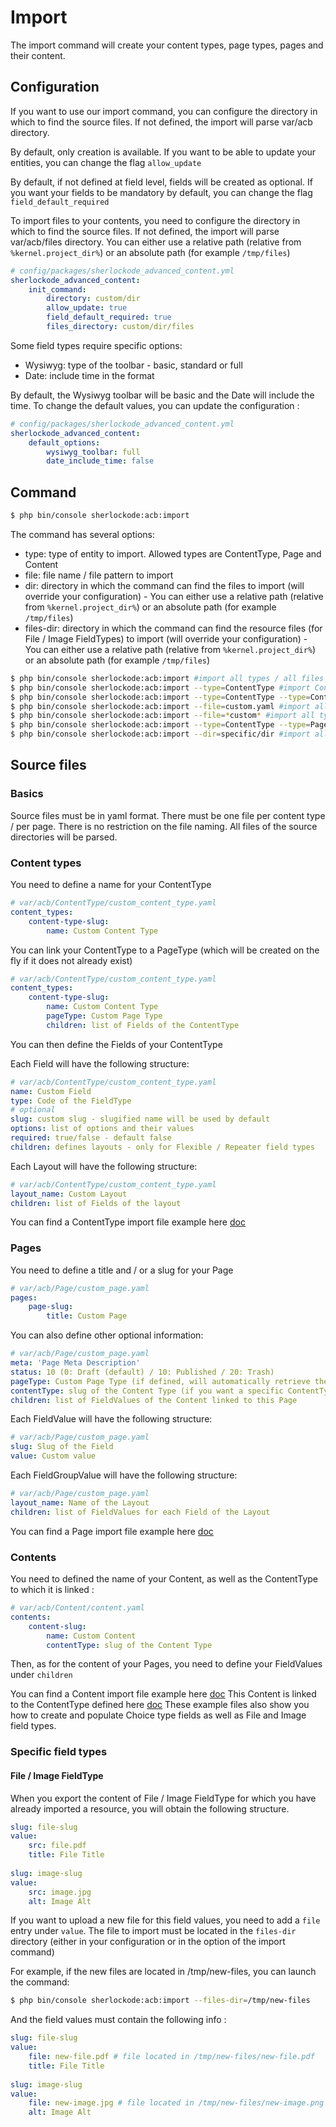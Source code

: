Import
======

The import command will create your content types, page types, pages and their content.

## Configuration

If you want to use our import command, you can configure the directory in which to find the source files.
If not defined, the import will parse var/acb directory.

By default, only creation is available. If you want to be able to update your entities, you can change the flag `allow_update`

By default, if not defined at field level, fields will be created as optional. If you want your fields to be mandatory by default, you can change the flag `field_default_required`

To import files to your contents, you need to configure the directory in which to find the source files. 
If not defined, the import will parse var/acb/files directory.
You can either use a relative path (relative from `%kernel.project_dir%`) or an absolute path (for example `/tmp/files`)


```yaml
# config/packages/sherlockode_advanced_content.yml
sherlockode_advanced_content:
    init_command:
        directory: custom/dir
        allow_update: true
        field_default_required: true
        files_directory: custom/dir/files
```

Some field types require specific options:
- Wysiwyg: type of the toolbar - basic, standard or full
- Date: include time in the format

By default, the Wysiwyg toolbar will be basic and the Date will include the time.
To change the default values, you can update the configuration : 

```yaml
# config/packages/sherlockode_advanced_content.yml
sherlockode_advanced_content:
    default_options:
        wysiwyg_toolbar: full
        date_include_time: false
```

## Command

```bash
$ php bin/console sherlockode:acb:import
```

The command has several options:
- type: type of entity to import. Allowed types are ContentType, Page and Content
- file: file name / file pattern to import
- dir: directory in which the command can find the files to import (will override your configuration) - You can either use a relative path (relative from `%kernel.project_dir%`) or an absolute path (for example `/tmp/files`)
- files-dir: directory in which the command can find the resource files (for File / Image FieldTypes) to import (will override your configuration) - You can either use a relative path (relative from `%kernel.project_dir%`) or an absolute path (for example `/tmp/files`)

```bash
$ php bin/console sherlockode:acb:import #import all types / all files in custom/dir
$ php bin/console sherlockode:acb:import --type=ContentType #import ContentType only / all files in custom/dir
$ php bin/console sherlockode:acb:import --type=ContentType --type=Content #import ContentType and Content / all files in custom/dir
$ php bin/console sherlockode:acb:import --file=custom.yaml #import all types / file named custom.yaml in custom/dir
$ php bin/console sherlockode:acb:import --file=*custom* #import all types / all files containing custom within their name in custom/dir
$ php bin/console sherlockode:acb:import --type=ContentType --type=Page --file=*custom* #import ContentType and Page / all files containing custom within their name in custom/dir
$ php bin/console sherlockode:acb:import --dir=specific/dir #import all types / all files in specific/dir
```

## Source files

### Basics

Source files must be in yaml format.
There must be one file per content type / per page.
There is no restriction on the file naming. All files of the source directories will be parsed.

### Content types

You need to define a name for your ContentType

```yaml
# var/acb/ContentType/custom_content_type.yaml
content_types:
    content-type-slug:
        name: Custom Content Type
```

You can link your ContentType to a PageType (which will be created on the fly if it does not already exist)

```yaml
# var/acb/ContentType/custom_content_type.yaml
content_types:
    content-type-slug:
        name: Custom Content Type
        pageType: Custom Page Type
        children: list of Fields of the ContentType
```

You can then define the Fields of your ContentType

Each Field will have the following structure: 

```yaml
# var/acb/ContentType/custom_content_type.yaml
name: Custom Field
type: Code of the FieldType
# optional
slug: custom slug - slugified name will be used by default
options: list of options and their values
required: true/false - default false
children: defines layouts - only for Flexible / Repeater field types
```

Each Layout will have the following structure: 

```yaml
# var/acb/ContentType/custom_content_type.yaml
layout_name: Custom Layout
children: list of Fields of the layout
```

You can find a ContentType import file example here [doc](import/ContentType/custom_content_type.yaml)

### Pages

You need to define a title and / or a slug for your Page

```yaml
# var/acb/Page/custom_page.yaml
pages:
    page-slug:
        title: Custom Page
```

You can also define other optional information: 
```yaml
# var/acb/Page/custom_page.yaml
meta: 'Page Meta Description'
status: 10 (0: Draft (default) / 10: Published / 20: Trash)
pageType: Custom Page Type (if defined, will automatically retrieve the ContentType linked to the PageType)
contentType: slug of the Content Type (if you want a specific ContentType for this page)
children: list of FieldValues of the Content linked to this Page
```

Each FieldValue will have the following structure:
```yaml
# var/acb/Page/custom_page.yaml
slug: Slug of the Field
value: Custom value
```

Each FieldGroupValue will have the following structure: 

```yaml
# var/acb/Page/custom_page.yaml
layout_name: Name of the Layout
children: list of FieldValues for each Field of the Layout
```

You can find a Page import file example here [doc](import/Page/custom_page.yaml)


### Contents

You need to defined the name of your Content, as well as the ContentType to which it is linked : 

```yaml
# var/acb/Content/content.yaml
contents:
    content-slug:
        name: Custom Content
        contentType: slug of the Content Type
```

Then, as for the content of your Pages, you need to define your FieldValues under `children`

You can find a Content import file example here [doc](import/Content/standalone_content.yaml)
This Content is linked to the ContentType defined here [doc](import/ContentType/standalone_content_type.yaml) 
These example files also show you how to create and populate Choice type fields as well as File and Image field types.


### Specific field types

#### File / Image FieldType

When you export the content of File / Image FieldType for which you have already imported a resource,
you will obtain the following structure.

```yaml
slug: file-slug
value:
    src: file.pdf
    title: File Title
    
slug: image-slug
value:
    src: image.jpg
    alt: Image Alt
```

If you want to upload a new file for this field values, you need to add a `file` entry under `value`.
The file to import must be located in the `files-dir` directory (either in your configuration or in the option of the import command)

For example, if the new files are located in /tmp/new-files, you can launch the command:
 
```bash
$ php bin/console sherlockode:acb:import --files-dir=/tmp/new-files
```

And the field values must contain the following info : 

```yaml
slug: file-slug
value:
    file: new-file.pdf # file located in /tmp/new-files/new-file.pdf
    title: File Title
    
slug: image-slug
value:
    file: new-image.jpg # file located in /tmp/new-files/new-image.png
    alt: Image Alt
```
